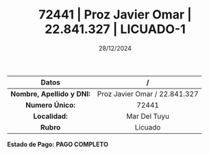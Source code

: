 ﻿---
title: 72441 | Proz Javier Omar | 22.841.327 | LICUADO-1
date: 28/12/2024
draft: false
tags: ['mar-del-tuyu', 'titular', 'licuado']
---

|          **Datos**          |  /  |
|:---------------------------:|:---:|
| **Nombre, Apellido y DNI:** | Proz Javier Omar / 22.841.327 |
|      **Numero Único:**      | 72441 |
|        **Localidad:**       | Mar Del Tuyu |
|          **Rubro**          | Licuado |

**Estado de Pago:** **PAGO COMPLETO**

